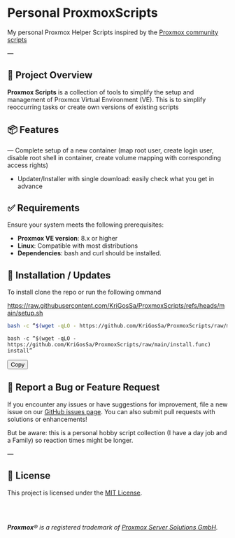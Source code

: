 # Personal ProxmoxScripts
My personal Proxmox Helper Scripts inspired by the [Proxmox community scripts](https://github.com/community-scripts/ProxmoxVE/)
 
—

## 🚀 Project Overview

**Proxmox Scripts** is a collection of tools to simplify the setup and management of Proxmox Virtual Environment (VE). This is to simplify reoccurring tasks or create own versions of existing scripts


## 📦 Features
 
— Complete setup of a new container (map root user, create login user, disable root shell in container, create volume mapping with corresponding access rights)
- Updater/Installer with single download: easily check what you get in advance

## ✅ Requirements

Ensure your system meets the following prerequisites:

- **Proxmox VE version**: 8.x or higher
- **Linux**: Compatible with most distributions
- **Dependencies**: bash and curl should be installed.


## 🚀 Installation / Updates

To install clone the repo or run the following  ommand

https://raw.githubusercontent.com/KriGosSa/ProxmoxScripts/refs/heads/main/setup.sh

```bash
bash -c “$(wget -qLO - https://github.com/KriGosSa/ProxmoxScripts/raw/main/install.func) install”
```


<div class=“code-box”>
  <pre><code id=“codeBlock”>bash -c “$(wget -qLO - https://github.com/KriGosSa/ProxmoxScripts/raw/main/install.func) install”</code></pre>
  <button class=“copy-btn” onclick=“copyToClipboard()”>Copy</button>
</div>

<script>
function copyToClipboard() {
  var code = document.getElementById(“codeBlock”);
  var range = document.createRange();
  range.selectNode(code);
  window.getSelection().removeAllRanges();
  window.getSelection().addRange(range);
  document.execCommand(‘copy’);
  alert(‘Copied to clipboard!’);
}
</script>

## 🤝 Report a Bug or Feature Request

If you encounter any issues or have suggestions for improvement, file a new issue on our [GitHub issues page](https://github.com/KriGosSa/ProxmoxScripts/issues). You can also submit pull requests with solutions or enhancements!

But be aware: this is a personal hobby script collection (I have a day job and a Family) so reaction times might be longer.

—

## 📜 License

This project is licensed under the [MIT License](LICENSE).

</br>
</br>
<p align=“center”>
  <i style=“font-size: smaller;”><b>Proxmox</b>® is a registered trademark of <a href=“https://www.proxmox.com/en/about/company”>Proxmox Server Solutions GmbH</a>.</i>
</p>